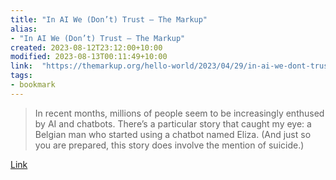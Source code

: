 ```yaml
---
title: "In AI We (Don’t) Trust – The Markup"
alias:
- "In AI We (Don’t) Trust – The Markup"
created: 2023-08-12T23:12:00+10:00
modified: 2023-08-13T00:11:49+10:00
link:  "https://themarkup.org/hello-world/2023/04/29/in-ai-we-dont-trust"
tags:
- bookmark
---
```


> In recent months, millions of people seem to be increasingly enthused by AI and chatbots. There’s a particular story that caught my eye: a Belgian man who started using a chatbot named Eliza. (And just so you are prepared, this story does involve the mention of suicide.) 

[Link](https://themarkup.org/hello-world/2023/04/29/in-ai-we-dont-trust)

